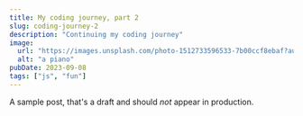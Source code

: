 ```yaml
---
title: My coding journey, part 2
slug: coding-journey-2
description: "Continuing my coding journey"
image:
  url: "https://images.unsplash.com/photo-1512733596533-7b00ccf8ebaf?auto=format&fit=crop&w=800&q=60"
  alt: "a piano"
pubDate: 2023-09-08
tags: ["js", "fun"]
---
```


A sample post, that's a draft and should _not_ appear in production.
